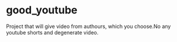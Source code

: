 # good_youtube
 Project that will give video from authours, which you choose.No any youtube shorts and degenerate video.
